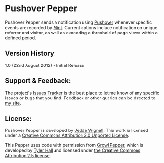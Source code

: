 Pushover Pepper
========

Pushover Pepper sends a notification using [Pushover](http://pushover.net/) whenever specific events are recorded by [Mint](http://haveamint.com). Current options include notification on unique referrer and visitor, as well as exceeding a threshold of page views within a defined period.


Version History:
--------
1.0 (22nd August 2012) - Initial Release


Support & Feedback:
--------

The project's [Issues Tracker](https://github.com/jedda/Pushover-Pepper/issues) is the best place to let me know of any specific issues or bugs that you find. Feedback or other queries can be directed to [my site](http://jedda.me/contact-jedda/).


License:
--------

Pushover Pepper is developed by [Jedda Wignall](http://jedda.me/). This work is licensed under a [Creative Commons Attribution 3.0 Unported License](http://creativecommons.org/licenses/by/3.0/deed.en_US).

This Pepper uses code with permission from [Growl Pepper](http://haveamint.com/peppermill/pepper/49/growl/), which is developed by [Tyler Hall](http://clickontyler.com/) and licensed under [the Creative Commons Attribution 2.5 license](http://creativecommons.org/licenses/by/2.5/).